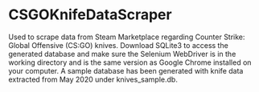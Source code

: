 # CSGOKnifeDataScraper
Used to scrape data from Steam Marketplace regarding Counter Strike: Global Offensive (CS:GO) knives. 
Download SQLite3 to access the generated database and make sure the Selenium WebDriver is in the working directory 
and is the same version as Google Chrome installed on your computer. A sample database has been generated with knife data 
extracted from May 2020 under knives_sample.db.
